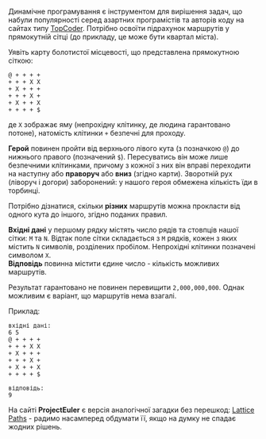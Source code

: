 <!-- #Paths in the Grid -->
Динамічне програмування є інструментом для вирішення задач, що набули популярності серед азартних програмістів та авторів коду 
на сайтах типу [TopCoder](http://topcoder.com/tc). Потрібно освоїти підрахунок маршрутів у прямокутній сітці (до прикладу, 
це може бути квартал міста).

Уявіть карту болотистої місцевості, що представлена прямокутною сіткою:

    @ + + + +
    + + + X X
    + X + + +
    + + + X +
	+ X + + X
	+ + + + $

де `X` зображає яму (непрохідну клітинку, де людина гарантовано потоне), натомість клітинки `+` безпечні для проходу.

**Герой** повинен пройти від верхнього лівого кута (з позначкою `@`) до нижнього правого (позначений `$`). 
Пересуватись він може лише безпечними клітинками, причому з кожної з них він вправі переходити на наступну або 
**праворуч** або **вниз** (згідно карти). Зворотній рух (ліворуч і догори) заборонений: у нашого героя обмежена 
кількість їди в торбинці.

Потрібно дізнатися, скільки **різних** маршрутів можна прокласти від одного кута до іншого, згідно поданих правил.

**Вхідні дані** у першому рядку містять число рядів та стовпців нашої сітки: `M` та `N`.
Відтак поле сітки складається з `M` рядків, кожен з яких містить `N` символів, розділених пробілом.
Непрохідні клітинки позначені символом `X`.  
**Відповідь** повинна містити єдине число - кількість можливих маршрутів.

Результат гарантовано не повинен перевищити `2,000,000,000`.
Однак можливим є варіант, що маршрутів нема взагалі.

Приклад:

    вхідні дані:
	6 5
    @ + + + +
    + + + X X
    + X + + +
    + + + X +
	+ X + + X
	+ + + + $
	
	відповідь:
	9

На сайті **ProjectEuler** є версія аналогічної загадки без перешкод:
[Lattice Paths](http://projecteuler.net/problem=15) - радимо насамперед обдумати її, якщо на думку не спадає жодних рішень.
